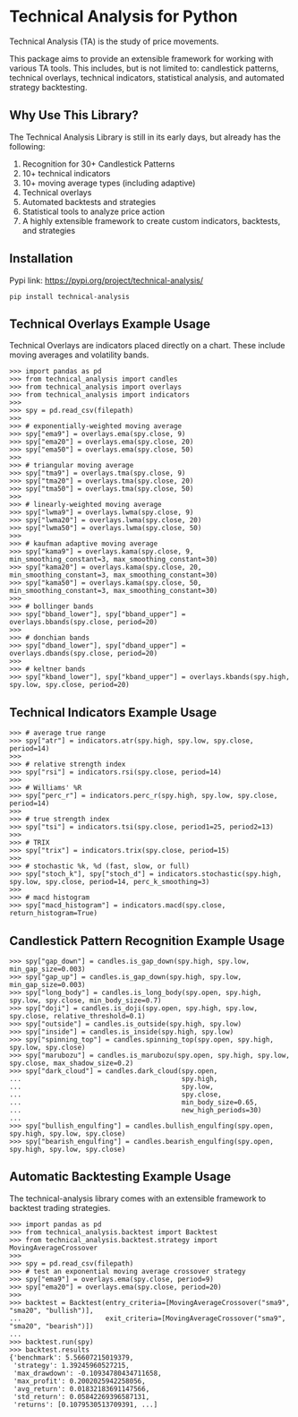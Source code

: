 # Technical Analysis for Python

Technical Analysis (TA) is the study of price movements.

This package aims to provide an extensible framework for working with various TA tools. This includes, but is not limited to: candlestick patterns, technical overlays, technical indicators, statistical analysis, and automated strategy backtesting.

## Why Use This Library?

The Technical Analysis Library is still in its early days, but already has the following:

1. Recognition for 30+ Candlestick Patterns
3. 10+ technical indicators
4. 10+ moving average types (including adaptive)
5. Technical overlays
6. Automated backtests and strategies
7. Statistical tools to analyze price action
8. A highly extensible framework to create custom indicators, backtests, and strategies


## Installation
Pypi link: https://pypi.org/project/technical-analysis/

```
pip install technical-analysis
```

## Technical Overlays Example Usage
Technical Overlays are indicators placed directly on a chart.
These include moving averages and volatility bands.
```
>>> import pandas as pd
>>> from technical_analysis import candles
>>> from technical_analysis import overlays
>>> from technical_analysis import indicators
>>>
>>> spy = pd.read_csv(filepath)
>>>
>>> # exponentially-weighted moving average
>>> spy["ema9"] = overlays.ema(spy.close, 9)
>>> spy["ema20"] = overlays.ema(spy.close, 20)
>>> spy["ema50"] = overlays.ema(spy.close, 50)
>>>
>>> # triangular moving average
>>> spy["tma9"] = overlays.tma(spy.close, 9)
>>> spy["tma20"] = overlays.tma(spy.close, 20)
>>> spy["tma50"] = overlays.tma(spy.close, 50)
>>>
>>> # linearly-weighted moving average
>>> spy["lwma9"] = overlays.lwma(spy.close, 9)
>>> spy["lwma20"] = overlays.lwma(spy.close, 20)
>>> spy["lwma50"] = overlays.lwma(spy.close, 50)
>>>
>>> # kaufman adaptive moving average
>>> spy["kama9"] = overlays.kama(spy.close, 9, min_smoothing_constant=3, max_smoothing_constant=30)
>>> spy["kama20"] = overlays.kama(spy.close, 20, min_smoothing_constant=3, max_smoothing_constant=30)
>>> spy["kama50"] = overlays.kama(spy.close, 50, min_smoothing_constant=3, max_smoothing_constant=30)
>>>
>>> # bollinger bands
>>> spy["bband_lower"], spy["bband_upper"] = overlays.bbands(spy.close, period=20)
>>>
>>> # donchian bands
>>> spy["dband_lower"], spy["dband_upper"] = overlays.dbands(spy.close, period=20)
>>>
>>> # keltner bands
>>> spy["kband_lower"], spy["kband_upper"] = overlays.kbands(spy.high, spy.low, spy.close, period=20)

```

## Technical Indicators Example Usage
```
>>> # average true range
>>> spy["atr"] = indicators.atr(spy.high, spy.low, spy.close, period=14)
>>>
>>> # relative strength index
>>> spy["rsi"] = indicators.rsi(spy.close, period=14)
>>>
>>> # Williams' %R
>>> spy["perc_r"] = indicators.perc_r(spy.high, spy.low, spy.close, period=14)
>>>
>>> # true strength index
>>> spy["tsi"] = indicators.tsi(spy.close, period1=25, period2=13)
>>>
>>> # TRIX
>>> spy["trix"] = indicators.trix(spy.close, period=15)
>>>
>>> # stochastic %k, %d (fast, slow, or full)
>>> spy["stoch_k"], spy["stoch_d"] = indicators.stochastic(spy.high, spy.low, spy.close, period=14, perc_k_smoothing=3)
>>>
>>> # macd histogram
>>> spy["macd_histogram"] = indicators.macd(spy.close, return_histogram=True)
```

## Candlestick Pattern Recognition Example Usage
```
>>> spy["gap_down"] = candles.is_gap_down(spy.high, spy.low, min_gap_size=0.003)
>>> spy["gap_up"] = candles.is_gap_down(spy.high, spy.low, min_gap_size=0.003)
>>> spy["long_body"] = candles.is_long_body(spy.open, spy.high, spy.low, spy.close, min_body_size=0.7)
>>> spy["doji"] = candles.is_doji(spy.open, spy.high, spy.low, spy.close, relative_threshold=0.1)
>>> spy["outside"] = candles.is_outside(spy.high, spy.low)
>>> spy["inside"] = candles.is_inside(spy.high, spy.low)
>>> spy["spinning_top"] = candles.spinning_top(spy.open, spy.high, spy.low, spy.close)
>>> spy["marubozu"] = candles.is_marubozu(spy.open, spy.high, spy.low, spy.close, max_shadow_size=0.2)
>>> spy["dark_cloud"] = candles.dark_cloud(spy.open,
...                                        spy.high,
...                                        spy.low,
...                                        spy.close,
...                                        min_body_size=0.65,
...                                        new_high_periods=30)
...
>>> spy["bullish_engulfing"] = candles.bullish_engulfing(spy.open, spy.high, spy.low, spy.close)
>>> spy["bearish_engulfing"] = candles.bearish_engulfing(spy.open, spy.high, spy.low, spy.close)

```

## Automatic Backtesting Example Usage
The technical-analysis library comes with an extensible framework to backtest trading strategies.
```
>>> import pandas as pd
>>> from technical_analysis.backtest import Backtest
>>> from technical_analysis.backtest.strategy import MovingAverageCrossover
>>>
>>> spy = pd.read_csv(filepath)
>>> # test an exponential moving average crossover strategy
>>> spy["ema9"] = overlays.ema(spy.close, period=9)
>>> spy["ema20"] = overlays.ema(spy.close, period=20)
>>> 
>>> backtest = Backtest(entry_criteria=[MovingAverageCrossover("sma9", "sma20", "bullish")],
...                     exit_criteria=[MovingAverageCrossover("sma9", "sma20", "bearish")])
...
>>> backtest.run(spy)
>>> backtest.results
{'benchmark': 5.56607215019379,
 'strategy': 1.39245960527215,
 'max_drawdown': -0.10934780434711658,
 'max_profit': 0.2002025942258056,
 'avg_return': 0.01832183691147566,
 'std_return': 0.05842269396587131,
 'returns': [0.1079530513709391, ...]
```
